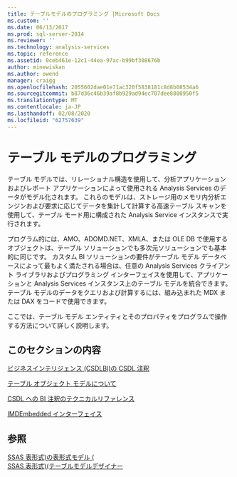 ```yaml
---
title: テーブルモデルのプログラミング |Microsoft Docs
ms.custom: ''
ms.date: 06/13/2017
ms.prod: sql-server-2014
ms.reviewer: ''
ms.technology: analysis-services
ms.topic: reference
ms.assetid: 0ceb461e-12c1-44ea-97ac-b99bf308676b
author: minewiskan
ms.author: owend
manager: craigg
ms.openlocfilehash: 2055602dae01e71ac320f5838181c8d8b08534a6
ms.sourcegitcommit: b87d36c46b39af8b929ad94ec707dee8800950f5
ms.translationtype: MT
ms.contentlocale: ja-JP
ms.lasthandoff: 02/08/2020
ms.locfileid: "62757639"
---
```

# <a name="tabular-model-programming"></a>テーブル モデルのプログラミング
  テーブル モデルでは、リレーショナル構造を使用して、分析アプリケーションおよびレポート アプリケーションによって使用される Analysis Services のデータがモデル化されます。 これらのモデルは、ストレージ用のメモリ内分析エンジンおよび要求に応じてデータを集計して計算する高速テーブル スキャンを使用して、テーブル モード用に構成された Analysis Service インスタンスで実行されます。  
  
 プログラム的には、AMO、ADOMD.NET、XMLA、または OLE DB で使用するオブジェクトは、テーブル ソリューションでも多次元ソリューションでも基本的に同じです。 カスタム BI ソリューションの要件がテーブル モデル データベースによって最もよく満たされる場合は、任意の Analysis Services クライアント ライブラリおよびプログラミング インターフェイスを使用して、アプリケーションと Analysis Services インスタンス上のテーブル モデルを統合できます。 テーブル モデルのデータをクエリおよび計算するには、組み込まれた MDX または DAX をコードで使用できます。  
  
 ここでは、テーブル モデル エンティティとそのプロパティをプログラムで操作する方法について詳しく説明します。  
  
## <a name="in-this-section"></a>このセクションの内容  
 [ビジネスインテリジェンス &#40;CSDLBI&#41;の CSDL 注釈](https://docs.microsoft.com/bi-reference/csdl/csdl-annotations-for-business-intelligence-csdlbi)  
  
 [テーブル オブジェクト モデルについて](representation/understanding-tabular-object-model-at-levels-1050-through-1103.md)  
  
 [CSDL への BI 注釈のテクニカルリファレンス](https://docs.microsoft.com/bi-reference/csdl/technical-reference-for-bi-annotations-to-csdl)  
  
 [IMDEmbedded インターフェイス](imdembeddeddata-interface.md)  
  
## <a name="see-also"></a>参照  
 [SSAS 表形式&#41;の表形式モデル &#40;](../tabular-models/tabular-models-ssas.md)   
 [SSAS 表形式&#41;&#40;テーブルモデルデザイナー](../tabular-model-designer-ssas-tabular.md)  
  
  
